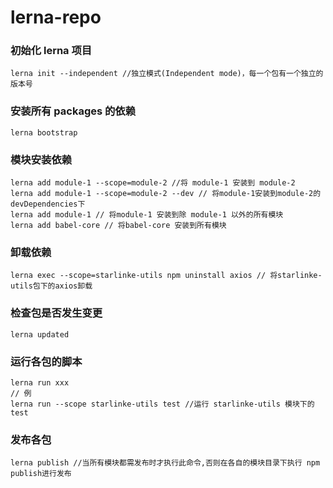 # lerna-repo

### 初始化 lerna 项目

```
lerna init --independent //独立模式(Independent mode)，每一个包有一个独立的版本号
```

### 安装所有 packages 的依赖

```
lerna bootstrap
```

### 模块安装依赖

```
lerna add module-1 --scope=module-2 //将 module-1 安装到 module-2
lerna add module-1 --scope=module-2 --dev // 将module-1安装到module-2的 devDependencies下
lerna add module-1 // 将module-1 安装到除 module-1 以外的所有模块
lerna add babel-core // 将babel-core 安装到所有模块
```

### 卸载依赖

```
lerna exec --scope=starlinke-utils npm uninstall axios // 将starlinke-utils包下的axios卸载
```

### 检查包是否发生变更

```
lerna updated
```

### 运行各包的脚本

```
lerna run xxx
// 例
lerna run --scope starlinke-utils test //运行 starlinke-utils 模块下的 test

```

### 发布各包

```
lerna publish //当所有模块都需发布时才执行此命令,否则在各自的模块目录下执行 npm publish进行发布
```
